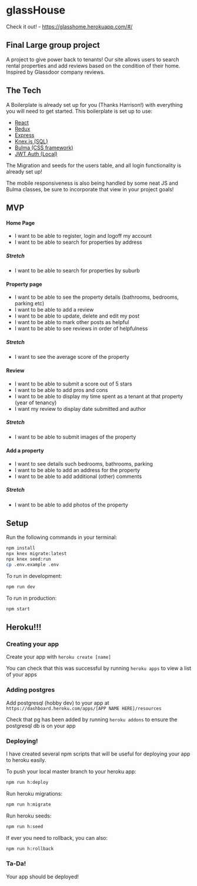 # glassHouse

Check it out! - https://glasshome.herokuapp.com/#/
 
## Final Large group project
A project to give power back to tenants! Our site allows users to search rental properties and add reviews based on the condition of their home. Inspired by Glassdoor company reviews. 

## The Tech

A Boilerplate is already set up for you (Thanks Harrison!) with everything you will need to get started. This boilerplate is set up to use:

* [React](https://reactjs.org/docs/getting-started.html)
* [Redux](https://redux.js.org/)
* [Express](https://expressjs.com/en/api.html)
* [Knex.js (SQL)](https://knexjs.org/)
* [Bulma (CSS framework)](https://bulma.io/documentation/)
* [JWT Auth (Local)](https://jwt.io/)

The Migration and seeds for the users table, and all login functionality is already set up!

The mobile responsiveness is also being handled by some neat JS and Bulma classes, be sure to incorporate that view in your project goals!


## MVP

#### Home Page

* I want to be able to register, login and logoff my account
* I want to be able to search for properties by address

##### Stretch
* I want to be able to search for properties by suburb 

#### Property page

* I want to be able to see the property details (bathrooms, bedrooms, parking etc)
* I want to be able to add a review 
* I want to be able to update, delete and edit my post
* I want to be able to mark other posts as helpful 
* I want to be able to see reviews in order of helpfulness 

##### Stretch
* I want to see the average score of the property

#### Review

* I want to be able to submit a score out of 5 stars
* I want to be able to add pros and cons
* I want to be able to display my time spent as a tenant at that property (year of tenancy)
* I want my review to display date submitted and author

##### Stretch

* I want to be able to submit images of the property

#### Add a property

* I want to see details such bedrooms, bathrooms, parking
* I want to be able to add an address for the property
* I want to be able to add additional (other) comments 

##### Stretch
* I want to be able to add photos of the property


## Setup

Run the following commands in your terminal:

```sh
npm install
npx knex migrate:latest
npx knex seed:run
cp .env.example .env
```

To run in development:
```sh
npm run dev
```

To run in production:
```sh
npm start
```


## Heroku!!!

### Creating your app

Create your app with `heroku create [name]`

You can check that this was successful by running `heroku apps` to view a list of your apps


### Adding postgres

Add postgresql (hobby dev) to your app at `https://dashboard.heroku.com/apps/[APP NAME HERE]/resources`

Check that pg has been added by running `heroku addons` to ensure the postgresql db is on your app


### Deploying!

I have created several npm scripts that will be useful for deploying your app to heroku easily.

To push your local master branch to your heroku app:
```sh
npm run h:deploy
```

Run heroku migrations:
```sh
npm run h:migrate
```

Run heroku seeds:
```sh
npm run h:seed
```

If ever you need to rollback, you can also:
```sh
npm run h:rollback
```


### Ta-Da!
Your app should be deployed!

